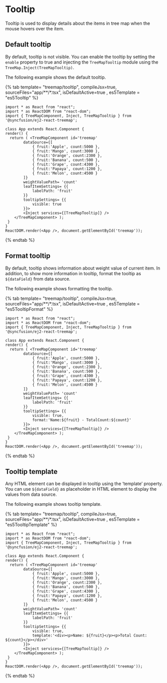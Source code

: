 # Tooltip

Tooltip is used to display details about the items in tree map when the mouse hovers over the item.

## Default tooltip

By default, tooltip is not visible. You can enable the tooltip by setting the `enable` property to true and injecting the `TreeMapTooltip` module using the `TreeMap.Inject(TreeMapTooltip)`.

The following example shows the default tooltip.

{% tab template= "treemap/tooltip", compileJsx=true, sourceFiles="app/**/*.tsx", isDefaultActive=true , es5Template = "es5Tooltip" %}

```tsx
import * as React from "react";
import * as ReactDOM from "react-dom";
import { TreeMapComponent, Inject, TreeMapTooltip } from '@syncfusion/ej2-react-treemap';

class App extends React.Component {
render() {
  return ( <TreeMapComponent id='treemap'
        dataSource={[
            { fruit:'Apple', count:5000 },
            { fruit:'Mango', count:3000 },
            { fruit:'Orange', count:2300 },
            { fruit:'Banana', count:500 },
            { fruit:'Grape', count:4300 },
            { fruit:'Papaya', count:1200 },
            { fruit:'Melon', count:4500 }
        ]}
        weightValuePath= 'count'
        leafItemSettings= {{
            labelPath: 'fruit'
        }}
        tooltipSettings= {{
            visible: true
        }}>
        <Inject services={[TreeMapTooltip]} />
    </TreeMapComponent> );
 }
}
ReactDOM.render(<App />, document.getElementById('treemap'));
```

{% endtab %}

## Format tooltip

By default, tooltip shows information about weight value of current item. In addition, to show more information in tooltip, format the tooltip as `${dataField}` from data source.

The following example shows formatting the tooltip.

{% tab template= "treemap/tooltip", compileJsx=true, sourceFiles="app/**/*.tsx", isDefaultActive=true , es5Template = "es5TooltipFormat" %}

```tsx
import * as React from "react";
import * as ReactDOM from "react-dom";
import { TreeMapComponent, Inject, TreeMapTooltip } from '@syncfusion/ej2-react-treemap';

class App extends React.Component {
render() {
  return ( <TreeMapComponent id='treemap'
        dataSource={[
            { fruit:'Apple', count:5000 },
            { fruit:'Mango', count:3000 },
            { fruit:'Orange', count:2300 },
            { fruit:'Banana', count:500 },
            { fruit:'Grape', count:4300 },
            { fruit:'Papaya', count:1200 },
            { fruit:'Melon', count:4500 }
        ]}
        weightValuePath= 'count'
        leafItemSettings= {{
            labelPath: 'fruit'
        }}
        tooltipSettings= {{
            visible: true,
            format:'Name:${fruit} - TotalCount:${count}'
        }}>
        <Inject services={[TreeMapTooltip]} />
    </TreeMapComponent> );
 }
}
ReactDOM.render(<App />, document.getElementById('treemap'));
```

{% endtab %}

## Tooltip template

Any HTML element can be displayed in tooltip using the ‘template’ property. You can use `${dataField}` as placeholder in HTML element to display the values from data source.

The following example shows tooltip template.

{% tab template= "treemap/tooltip", compileJsx=true, sourceFiles="app/**/*.tsx", isDefaultActive=true , es5Template = "es5TooltipTemplate" %}

```tsx
import * as React from "react";
import * as ReactDOM from "react-dom";
import { TreeMapComponent, Inject, TreeMapTooltip } from '@syncfusion/ej2-react-treemap';

class App extends React.Component {
render() {
  return ( <TreeMapComponent id='treemap'
        dataSource={[
            { fruit:'Apple', count:5000 },
            { fruit:'Mango', count:3000 },
            { fruit:'Orange', count:2300 },
            { fruit:'Banana', count:500 },
            { fruit:'Grape', count:4300 },
            { fruit:'Papaya', count:1200 },
            { fruit:'Melon', count:4500 }
        ]}
        weightValuePath= 'count'
        leafItemSettings= {{
            labelPath: 'fruit'
        }}
        tooltipSettings= {{
            visible: true,
            template:'<div><p>Name: ${fruit}</p><p>Total Count: ${count}</p></div>'
        }}>
        <Inject services={[TreeMapTooltip]} />
    </TreeMapComponent> );
 }
}
ReactDOM.render(<App />, document.getElementById('treemap'));
```

{% endtab %}